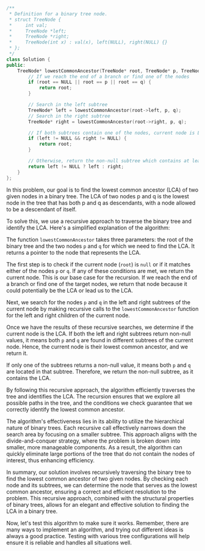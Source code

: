 ```cpp
/**
 * Definition for a binary tree node.
 * struct TreeNode {
 *     int val;
 *     TreeNode *left;
 *     TreeNode *right;
 *     TreeNode(int x) : val(x), left(NULL), right(NULL) {}
 * };
 */
class Solution {
public:
    TreeNode* lowestCommonAncestor(TreeNode* root, TreeNode* p, TreeNode* q) {
        // If we reach the end of a branch or find one of the nodes
        if (root == NULL || root == p || root == q) {
            return root;
        }

        // Search in the left subtree
        TreeNode* left = lowestCommonAncestor(root->left, p, q);
        // Search in the right subtree
        TreeNode* right = lowestCommonAncestor(root->right, p, q);

        // If both subtrees contain one of the nodes, current node is LCA
        if (left != NULL && right != NULL) {
            return root;
        }

        // Otherwise, return the non-null subtree which contains at least one of the nodes
        return left != NULL ? left : right;
    }
};
```

In this problem, our goal is to find the lowest common ancestor (LCA) of two given nodes in a binary tree. The LCA of two nodes p and q is the lowest node in the tree that has both p and q as descendants, with a node allowed to be a descendant of itself.

To solve this, we use a recursive approach to traverse the binary tree and identify the LCA. Here's a simplified explanation of the algorithm:

The function `lowestCommonAncestor` takes three parameters: the root of the binary tree and the two nodes `p` and `q` for which we need to find the LCA. It returns a pointer to the node that represents the LCA.

The first step is to check if the current node (`root`) is `null` or if it matches either of the nodes `p` or `q`. If any of these conditions are met, we return the current node. This is our base case for the recursion. If we reach the end of a branch or find one of the target nodes, we return that node because it could potentially be the LCA or lead us to the LCA.

Next, we search for the nodes `p` and `q` in the left and right subtrees of the current node by making recursive calls to the `lowestCommonAncestor` function for the left and right children of the current node.

Once we have the results of these recursive searches, we determine if the current node is the LCA. If both the left and right subtrees return non-null values, it means both `p` and `q` are found in different subtrees of the current node. Hence, the current node is their lowest common ancestor, and we return it.

If only one of the subtrees returns a non-null value, it means both `p` and `q` are located in that subtree. Therefore, we return the non-null subtree, as it contains the LCA.

By following this recursive approach, the algorithm efficiently traverses the tree and identifies the LCA. The recursion ensures that we explore all possible paths in the tree, and the conditions we check guarantee that we correctly identify the lowest common ancestor.

The algorithm's effectiveness lies in its ability to utilize the hierarchical nature of binary trees. Each recursive call effectively narrows down the search area by focusing on a smaller subtree. This approach aligns with the divide-and-conquer strategy, where the problem is broken down into smaller, more manageable components. As a result, the algorithm can quickly eliminate large portions of the tree that do not contain the nodes of interest, thus enhancing efficiency.

In summary, our solution involves recursively traversing the binary tree to find the lowest common ancestor of two given nodes. By checking each node and its subtrees, we can determine the node that serves as the lowest common ancestor, ensuring a correct and efficient resolution to the problem. This recursive approach, combined with the structural properties of binary trees, allows for an elegant and effective solution to finding the LCA in a binary tree.

Now, let's test this algorithm to make sure it works. Remember, there are many ways to implement an algorithm, and trying out different ideas is always a good practice. Testing with various tree configurations will help ensure it is reliable and handles all situations well.
